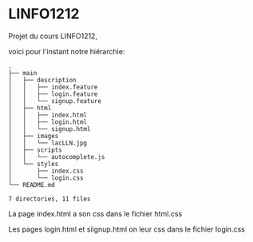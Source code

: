 # LINFO1212
Projet du cours LINFO1212, 


voici pour l'instant notre hiérarchie:

```
.
├── main
│   ├── description
│   │   ├── index.feature
│   │   ├── login.feature
│   │   └── signup.feature
│   ├── html
│   │   ├── index.html
│   │   ├── login.html
│   │   └── signup.html
│   ├── images
│   │   └── lacLLN.jpg
│   ├── scripts
│   │   └── autocomplete.js
│   └── styles
│       ├── index.css
│       └── login.css
└── README.md

7 directories, 11 files
```

La page index.html a son css dans le fichier html.css

Les pages login.html et siignup.html on leur css dans le fichier login.css